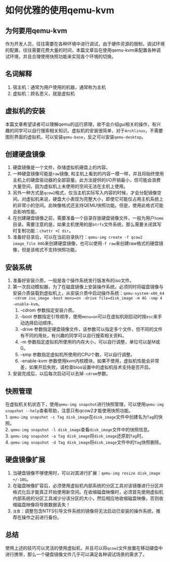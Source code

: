 # 如何优雅的使用qemu-kvm

## 为何要用qemu-kvm
作为开发人员，往往需要在各种环境中进行调试，由于硬件资源的限制，调试环境的配置，往往需要花费大量的时间，本篇文章旨在使用qemu-kvm来配置各种调试环境，并且合理使用快照功能来实现各个环境的切换。

## 名词解释
1. 宿主机：通常为用户使用的机器，通常称为主机
2. 虚拟机：顾名思义，就是虚拟机

## 虚拟机的安装
本篇文章希望读者可以理解qemu的运行原理，故不会介绍gui相关的操作，有兴趣的同学可以自行搜索相关知识。虚拟机的安装很简单，对于`Archlinux`，不需要图形界面的虚拟机，可以安装`qemu-base`，反之可以安装`qemu-desktop`。

## 创建硬盘镜像
1. 硬盘镜像是一个文件，存储虚拟机硬盘上的内容。
2. 一种硬盘镜像可能是`raw`镜像, 和主机上看到的内容一模一样，并且将始终使用主机上的硬盘驱动器的全部容量。此方法提供的I/O开销最小，但可能会浪费大量空间，因为虚拟机上未使用的空间无法在主机上使用。
3. 另外一种方式是`qcow2`格式，仅当主机实际写入内容的时候，才会分配镜像空间。对虚拟机来说，硬盘大小表现为完整大小，即使它可能仅占用主机系统上的非常小的空间。此映像格式还支持QEMU快照功能。但是，使用此格式可能会影响性能。
4. 在创建硬盘镜像之前，需要准备一个目录存放硬盘镜像文件，一般为用户`home`目录。需要注意的是，如果主机使用的是`btrfs`文件系统，那么需要关闭其写时复制功能：`chattr +C dir`。
5. 准备好目录后，可以在当前目录执行：`qemu-img create -f qcow2 image_file 80G`来创建硬盘镜像，也可以使用`-f raw`来创建raw格式的硬盘镜像，但是该格式不支持快照功能。

## 安装系统
1. 准备好安装介质，一般是各个操作系统发行版发布的iso文件。
2. 第一次启动模拟器，为了在磁盘镜像上安装操作系统，必须同时将磁盘镜像与安装介质装载到虚拟机上，从安装介质中启动操作系统：`qemu-system-x86_64 -cdrom iso_image -boot menu=on -drive file=disk_image -m 4G -smp 4 -enable-kvm`。
    1. -cdrom 参数指定安装介质。
    2. -boot 参数指定引导顺序，使用`menu=on`可以在虚拟机刚启动时按`esc`来手动选择启动顺序。
    3. -drive 参数指定硬盘镜像文件，该参数可以指定多个文件，但不同的文件有不同的用处，有兴趣的同学可以自行搜索相关资料。
    4. -m 参数指定虚拟机所使用的内存大小，可以自行调整，单位可以是M或G。
    5. -smp 参数指定虚拟机所使用的CPU个数，可以自行调整。
    6. -enable-kvm 参数使用kvm内核模块，如果不使用，虚拟机性能会非常差，如果开启失败，请检查bios设置中的虚拟机技术支持是否开启。
3. 安装完成后，以后每次启动可以去掉`-cdrom`参数。

## 快照管理
在虚拟机关机状态下，使用`qemu-img snapshot`进行快照管理，可以使用`qemu-img snapshot --help`查看帮助，注意只有qcow2才能使用快照功能。<br>
    1. `qemu-img snapshot -c Tag disk_image`在`disk_image`文件中创建名为`Tag`的快照。<br>
    2. `qemu-img snapshot -l disk_image`查看`disk_image`文件中的快照信息。<br>
    3. `qemu-img snapshot -a Tag disk_image`将`disk_image`还原到`Tag`时。<br>
    4. `qemu-img snapshot -d Tag disk_image`将`disk_image`文件中的`Tag`快照删除。<br>

## 硬盘镜像扩展
1. 当硬盘镜像不够使用时，可以对其进行扩展：`qemu-img resize disk_image +/-10G`。
2. 在磁盘映像扩容后，必须使用虚拟机内部系统的分区工具对该镜像进行分区并格式化后才能真正开始使用新空间。在收缩磁盘映像时，必须首先使用虚拟机内部系统的分区工具减少分该分区的大小，然后相应地收缩磁盘映像，否则收缩磁盘映像将导致数据丢失！
3. `注意`：调整包含NTFS引导文件系统的镜像将无法启动已安装的操作系统，推荐在操作之前进行备份。

## 总结
使用上述的技巧可以灵活的使用虚拟机，并且可以将`qcow2`文件放置在移动硬盘中进行携带，那么一个硬盘镜像文件几乎可以满足各种调试场景的需求了。

